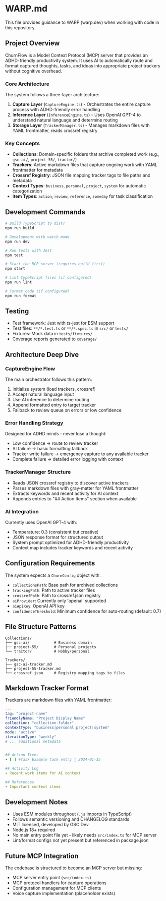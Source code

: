 # WARP.md

This file provides guidance to WARP (warp.dev) when working with code in this repository.

## Project Overview

ChurnFlow is a Model Context Protocol (MCP) server that provides an ADHD-friendly productivity system. It uses AI to automatically route and format captured thoughts, tasks, and ideas into appropriate project trackers without cognitive overhead.

### Core Architecture

The system follows a three-layer architecture:

1. **Capture Layer** (`CaptureEngine.ts`) - Orchestrates the entire capture process with ADHD-friendly error handling
2. **Inference Layer** (`InferenceEngine.ts`) - Uses OpenAI GPT-4 to understand natural language and determine routing
3. **Storage Layer** (`TrackerManager.ts`) - Manages markdown files with YAML frontmatter, reads crossref registry

### Key Concepts

- **Collections**: Domain-specific folders that archive completed work (e.g., `gsc-ai/`, `project-55/`, `tractor/`)  
- **Trackers**: Active markdown files that capture ongoing work with YAML frontmatter for metadata
- **Crossref Registry**: JSON file mapping tracker tags to file paths and metadata
- **Context Types**: `business`, `personal`, `project`, `system` for automatic categorization
- **Item Types**: `action`, `review`, `reference`, `someday` for task classification

## Development Commands

```bash
# Build TypeScript to dist/
npm run build

# Development with watch mode
npm run dev

# Run tests with Jest
npm test

# Start the MCP server (requires build first)
npm start

# Lint TypeScript files (if configured)
npm run lint

# Format code (if configured)  
npm run format
```

## Testing

- Test framework: Jest with ts-jest for ESM support
- Test files: `**/*.test.ts` or `**/*.spec.ts` in `src/` or `tests/`
- Fixtures: Mock data in `tests/fixtures/`
- Coverage reports generated to `coverage/`

## Architecture Deep Dive

### CaptureEngine Flow
The main orchestrator follows this pattern:
1. Initialize system (load trackers, crossref)
2. Accept natural language input 
3. Use AI inference to determine routing
4. Append formatted entry to target tracker
5. Fallback to review queue on errors or low confidence

### Error Handling Strategy
Designed for ADHD minds - never lose a thought:
- Low confidence → route to review tracker
- AI failure → basic formatting fallback  
- Tracker write failure → emergency capture to any available tracker
- Complete failure → detailed error logging with context

### TrackerManager Structure
- Reads JSON crossref registry to discover active trackers
- Parses markdown files with gray-matter for YAML frontmatter
- Extracts keywords and recent activity for AI context
- Appends entries to "## Action Items" section when available

### AI Integration
Currently uses OpenAI GPT-4 with:
- Temperature: 0.3 (consistent but creative)
- JSON response format for structured output
- System prompt optimized for ADHD-friendly productivity
- Context map includes tracker keywords and recent activity

## Configuration Requirements

The system expects a `ChurnConfig` object with:
- `collectionsPath`: Base path for archived collections
- `trackingPath`: Path to active tracker files  
- `crossrefPath`: Path to crossref.json registry
- `aiProvider`: Currently only 'openai' supported
- `aiApiKey`: OpenAI API key
- `confidenceThreshold`: Minimum confidence for auto-routing (default: 0.7)

## File Structure Patterns

```
Collections/
├── gsc-ai/           # Business domain
├── project-55/       # Personal projects  
└── tractor/          # Hobby/personal

Trackers/
├── gsc-ai-tracker.md
├── project-55-tracker.md
└── crossref.json     # Registry mapping tags to files
```

## Markdown Tracker Format

Trackers are markdown files with YAML frontmatter:

```yaml
---
tag: "project-name"
friendlyName: "Project Display Name"
collection: "collection-folder"
contextType: "business|personal|project|system" 
mode: "active"
iterationType: "weekly"
# ... additional metadata
---

## Action Items
- [ ] #task Example task entry 📅 2024-01-15

## Activity Log  
- Recent work items for AI context

## References
- Important context items
```

## Development Notes

- Uses ESM modules throughout (`.js` imports in TypeScript)
- Follows semantic versioning and CHANGELOG standards  
- MIT licensed, developed by GSC Dev
- Node.js 18+ required
- No main entry point file yet - likely needs `src/index.ts` for MCP server
- Lint/format configs not yet present but referenced in package.json

## Future MCP Integration

The codebase is structured to become an MCP server but missing:
- MCP server entry point (`src/index.ts`)  
- MCP protocol handlers for capture operations
- Configuration management for MCP clients
- Voice capture implementation (placeholder exists)